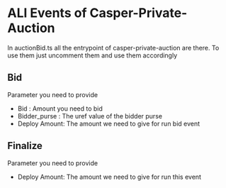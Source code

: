 # ALl Events of Casper-Private-Auction
In auctionBid.ts all the entrypoint of casper-private-auction are there.
To use them just uncomment them and use them accordingly

## Bid
Parameter you need to provide 
- Bid : Amount you need to bid
- Bidder_purse : The uref value of the bidder purse
- Deploy Amount: The amount we need to give for run bid event

## Finalize
Parameter you need to provide 
- Deploy Amount: The amount we need to give for run this event
